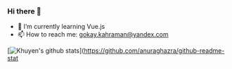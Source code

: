 ### Hi there 👋


- 🌱 I’m currently learning Vue.js
- 📫 How to reach me: gokay.kahraman@yandex.com



[![Khuyen's github stats](https://github-readme-stats.vercel.app/api?username=khuyentran1401&count_private=true&show_icons=true&theme=radical&hide_rank=false)](https://github.com/anuraghazra/github-readme-stat
